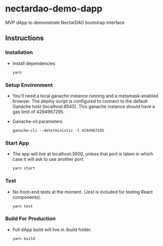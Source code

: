# nectardao-demo-dapp
MVP dApp to demonstrate NectarDAO bootstrap interface

## Instructions

### Installation
- Install dependencies
    ```
    yarn
    ```
    
### Setup Environment
- You'll need a local ganache instance running and a metamask-enabled browser. The deploy script is configured to connect to the default Ganache host (localhost:8545). This ganache instance should have a gas limit of 4294967295.

- Ganache-cli parameters
  ```
  ganache-cli --deterministic -l 4294967295
  ```

### Start App
- The app will live at localhost:3000, unless that port is taken in which case it will ask to use another port.
    ```
    yarn start
    ```

### Test
- No front-end tests at the moment. (Jest is included for testing React components).
    ```
    yarn test
    ```
    
### Build For Production
- Full dApp build will live in /build folder.
    ```
    yarn build
    ```
